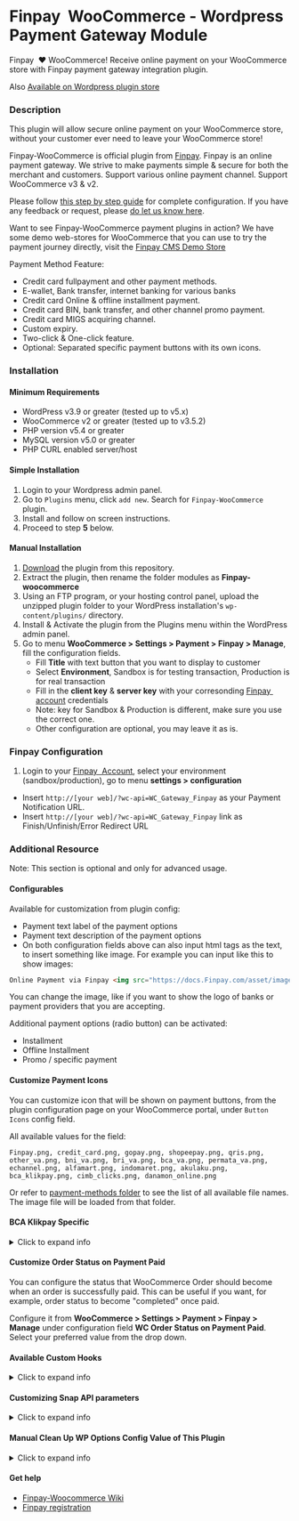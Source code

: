 Finpay&nbsp; WooCommerce - Wordpress Payment Gateway Module
=====================================

Finpay&nbsp; :heart: WooCommerce!
Receive online payment on your WooCommerce store with Finpay payment gateway integration plugin.

Also [Available on Wordpress plugin store](https://wordpress.org/plugins/Finpay-woocommerce/)

### Description

This plugin will allow secure online payment on your WooCommerce store, without your customer ever need to leave your WooCommerce store! 

Finpay-WooCommerce is official plugin from [Finpay](https://Finpay.com). Finpay is an online payment gateway. We strive to make payments simple & secure for both the merchant and customers. Support various online payment channel. Support WooCommerce v3 & v2.

Please follow [this step by step guide](https://docs.Finpay.com/en/snap/with-plugins?id=wordpress-woocommerce) for complete configuration. If you have any feedback or request, please [do let us know here](https://docs.Finpay.com/en/snap/with-plugins?id=feedback-and-request).

Want to see Finpay-WooCommerce payment plugins in action? We have some demo web-stores for WooCommerce that you can use to try the payment journey directly, visit the [Finpay CMS Demo Store](https://docs.Finpay.com/en/snap/with-plugins?id=Finpay-payment-plugin-live-demonstration)

Payment Method Feature:

* Credit card fullpayment and other payment methods.
* E-wallet, Bank transfer, internet banking for various banks
* Credit card Online & offline installment payment.
* Credit card BIN, bank transfer, and other channel promo payment.
* Credit card MIGS acquiring channel.
* Custom expiry.
* Two-click & One-click feature.
* Optional: Separated specific payment buttons with its own icons.


### Installation

#### Minimum Requirements

* WordPress v3.9 or greater (tested up to v5.x)
* WooCommerce v2 or greater (tested up to v3.5.2)
* PHP version v5.4 or greater
* MySQL version v5.0 or greater
* PHP CURL enabled server/host

#### Simple Installation
1. Login to your Wordpress admin panel.
2. Go to `Plugins` menu, click `add new`. Search for `Finpay-WooCommerce` plugin.
3. Install and follow on screen instructions.
4. Proceed to step **5** below.

#### Manual Installation

1. [Download](../../archive/master.zip) the plugin from this repository.
2. Extract the plugin, then rename the folder modules as **Finpay-woocommerce**
3. Using an FTP program, or your hosting control panel, upload the unzipped plugin folder to your WordPress installation's `wp-content/plugins/` directory.
4. Install & Activate the plugin from the Plugins menu within the WordPress admin panel.
5. Go to menu **WooCommerce > Settings > Payment > Finpay > Manage**, fill the configuration fields.
	* Fill **Title** with text button that you want to display to customer
	* Select **Environment**, Sandbox is for testing transaction, Production is for real transaction
	* Fill in the **client key** & **server key** with your corresonding [Finpay&nbsp; account](https://dashboard.Finpay.com/) credentials
	* Note: key for Sandbox & Production is different, make sure you use the correct one.
	* Other configuration are optional, you may leave it as is.

### Finpay Configuration

1. Login to your [Finpay&nbsp; Account](https://dashboard.Finpay.com), select your environment (sandbox/production), go to menu **settings > configuration**
  * Insert `http://[your web]/?wc-api=WC_Gateway_Finpay` as your Payment Notification URL.
  * Insert `http://[your web]/?wc-api=WC_Gateway_Finpay` link as Finish/Unfinish/Error Redirect URL

### Additional Resource
Note: This section is optional and only for advanced usage.

#### Configurables
Available for customization from plugin config:
- Payment text label of the payment options
- Payment text description of the payment options
- On both configuration fields above can also input html tags as the text, to insert something like image. For example you can input like this to show images:

```html
Online Payment via Finpay <img src="https://docs.Finpay.com/asset/image/main/Finpay-logo.png">
```

You can change the image, like if you want to show the logo of banks or payment providers that you are accepting.

Additional payment options (radio button) can be activated:
- Installment
- Offline Installment
- Promo / specific payment

#### Customize Payment Icons

You can customize icon that will be shown on payment buttons, from the plugin configuration page on your WooCommerce portal, under `Button Icons` config field.

All available values for the field:
```
Finpay.png, credit_card.png, gopay.png, shopeepay.png, qris.png, other_va.png, bni_va.png, bri_va.png, bca_va.png, permata_va.png, echannel.png, alfamart.png, indomaret.png, akulaku.png, bca_klikpay.png, cimb_clicks.png, danamon_online.png
```

Or refer to [payment-methods folder](/public/images/payment-methods) to see the list of all available file names. The image file will be loaded from that folder.

#### BCA Klikpay Specific

<details><summary>Click to expand info</summary>
<br>
If you are activating BCA Klikpay payment channel, follow this additional step. This step is required to pass BCA UAT on BCA Klikpay.

1. Login to Wordpress Admin Panel / Dashboard
2. Add new page by going to menu **Pages > Add new**
3. Insert this as title: `Finpay-payment-finish`. Makesure the permalink display `[your wordpress url]/Finpay-payment-finish`. Click **Publish/Save**.
4. Login to your [Finpay&nbsp; Account](https://dashboard.Finpay.com), select your environment (sandbox/production), go to menu **settings > Snap Preference > System Settings**
5. Go to menu **settings > configuration**. Then change Finish Redirect URL to `http://[your wordpress url]/Finpay-payment-finish`.

This is to ensure we have finish page when customer has completed the payment on KlikPay page, and then the payment result will be displayed accordingly on the page. If you want to customize the finish page, edit this file `/class/finish-url-page.php`.

> **Note:** BCA KlikPay requires you to **disable the `Redirect payment page` configuration**, on Finpay Plugin config page.
> Please ensure you have done this.

If required to change API endpoint/url, these are where you need to change:

- `[plugin folder]/lib/veritrans/Veritrans/Config.php`
	- Replace any Snap API domain: https://app.sandbox.Finpay.com/snap/v1 with UAT API domain
	- Replace any Finpay API domain: https://api.sandbox.Finpay.com/v2 with UAT API domain

- `[plugin folder]/class/payment-page.php`
	- Replace any Snap API domain: https://app.sandbox.Finpay.com with UAT API domain
</details>

#### Customize Order Status on Payment Paid

You can configure the status that WooCommerce Order should become when an order is successfully paid. This can be useful if you want, for example, order status to become "completed" once paid.

Configure it from **WooCommerce > Settings > Payment > Finpay > Manage** under configuration field **WC Order Status on Payment Paid**. Select your preferred value from the drop down.

#### Available Custom Hooks

<details><summary>Click to expand info</summary>
<br>

If you are a developer or know how to customize Wordpress, this section may be useful for you in case you want to customize some code/behaviour of this plugin.

This plugin have few available [WP hooks](https://developer.wordpress.org/plugins/hooks/):
- filter: `Finpay_snap_params_main_before_charge` (1 params)
	- For if you want to modify Snap API JSON param on the main gateway, before transaction is created on Finpay side. The $params is PHP Array representation of [Snap API JSON param](https://snap-docs.Finpay.com/#request-body-json-parameter)
- action: `Finpay_after_notification_payment_complete` (2 params)
	- For if you want to perform action/update WC Order object when the payment is declared as complete upon Finpay notification received.
- action: `Finpay_on_notification_received` (2 params)
	- For if you want to perform action/update WC Order object upon Finpay notification received.
- filter: `Finpay_gateway_icon_before_render` (1 params)
	- For if you want to modify payment icons HTML image tag.
- action: `Finpay-handle-valid-notification` (1 params)
	- For if you want to perform something upon valid Finpay notification received. Note: this is legacy hook, better use the hook above.

Example implementation:
```php
// Custom filter hook to modify Snap params
add_filter( 'Finpay_snap_params_main_before_charge', 'my_Finpay_snap_param_hook' );
function my_Finpay_snap_param_hook( $params ) {
	// example: modify Snap params to add additional item with 0 price
	$params['item_details'][] = array(
		"name" => "My Custom Additional Item",
		"id" => "my-item-01",
		"price" => 0,
		"quantity" => 3,
	);
	// another use case e.g. you can modify $params['transaction_details']['gross_amount'] value to convert to another currency with your own defined rate.
	
	// don't forget to return the $params
    return $params;
}

// Custom action hook to modify WC Order object after payment marked as complete
add_action( 'Finpay_after_notification_payment_complete', 'my_Finpay_complete_hook',$priority = 10, $accepted_args = 2 );
function my_Finpay_complete_hook( $order, $Finpay_notification ) {
	// example: update order status to directly `completed`, instead of default `processing`.
	$order->update_status('completed',__('Completed payment via my custom hook: Finpay-'.$Finpay_notification->payment_type,'Finpay-woocommerce'));
}

// Custom action hook to modify WC Order object when Finpay notification is received
add_action( 'Finpay_on_notification_received', 'my_Finpay_on_notif_hook',$priority = 10, $accepted_args = 2 );
function my_Finpay_on_notif_hook( $order, $Finpay_notification ) {
	// do as you wish here
}

// Custom filter hook to modify payment icon html image tag
add_filter( 'Finpay_gateway_icon_before_render', 'my_Finpay_gateway_icon_hook' );
function my_Finpay_gateway_icon_hook($image_tag){
	// example: modify payment icon's inline CSS to position it to the left
	return str_replace('style="','style=" float: left; margin-right: 0.5em;',$image_tag);
}
```

For reference on where/which file to apply that code example, [refer here](https://blog.nexcess.net/the-right-way-to-add-custom-functions-to-your-wordpress-site/).

Note: for `Finpay_after_notification_payment_complete` & `Finpay_on_notification_received` hooks, if you are using [custom "WC Order Status on Payment Paid"](https://docs.Finpay.com/en/snap/with-plugins?id=advanced-customize-woocommerce-order-status-upon-payment-paid) config, the final WC Order status value can get overridden by that config. As that config is executed last.

</details>

#### Customizing Snap API parameters

<details><summary>Click to expand info</summary>
<br>

In case you need to do [customization on Snap API parameters](https://docs.Finpay.com/en/snap/advanced-feature) that is not provided by default from this plugin.

##### For All Payments in This Plugin

If you want the API params to be applied to all payment options within this plugin, you can edit: 
- **File** `./abstract/abstract.Finpay-gateway.php`
	- Within **function** [`getPaymentRequestData`](https://github.com/veritrans/SNAP-Woocommerce/blob/607e2b9d46dc287153921fb1630a60f9ecde9b1e/abstract/abstract.Finpay-gateway.php#L154)
	- Before **line** [`return $params;`](https://github.com/veritrans/SNAP-Woocommerce/blob/607e2b9d46dc287153921fb1630a60f9ecde9b1e/abstract/abstract.Finpay-gateway.php#L300)
- There you can modify the `$params` variable, it is an PHP Array representation of [Snap's API JSON param](https://docs.Finpay.com/en/snap/advanced-feature).

For example, you can add "custom finish url":
```php
$params['callbacks'] = array();
$params['callbacks']['finish'] = "https://mywebsite.com/my-custom-finish-url/";

return $params;
```
##### For Specific Payment Option in This Plugin

If you want it to be applied to just some specific Payment Option (e.g: the default/fullpayment only, or installment only, etc.)
- Select the file from folder `./class/`, 
	- Choose the file based on your desired Payment Option, for example file `./class/class.Finpay-gateway-installment.php`
	- Within function `process_payment`
	- Before line `$woocommerce->cart->empty_cart();`
- There you can modify the `$params` variable, it is an PHP Array representation of [Snap's API JSON param](https://docs.Finpay.com/en/snap/advanced-feature).
</details>


#### Manual Clean Up WP Options Config Value of This Plugin

<details><summary>Click to expand info</summary>
<br>

In general use-case, you don't need to do what explained in this section. This section is relevent only in case **you want to know/clean-up/remove** `wp_options` config values created by this plugin. Those config values are located under your WP's database SQL table `wp_options` with record's name prefix `woocommerce_Finpay_`. 
	
You can also find it by executing this SQL on your WP's database to find those values:
```sql
SELECT * FROM `wp_options` WHERE `option_name` LIKE '%woocommerce_Finpay%'
```
Then if you want, you can remove the values from the SQL database (alternatively, you can also modify the SQL `SELECT` command with `DELETE`). 
	
Background: 
	
This plugin was mainly developed by following the official guideline from WooCommerce(WC), where WooCommerce provided their internal API function to create/edit WP options, we don’t use WP options API function directly. It seems the default WC Payment Gateway behavior (when uninstalled) does not include the uninstall clean up procedure to remove wp_options config values. Though that may be by design from WC, they may have decided that Gateway Settings/options should preserved during uninstall, so that upon re-install the Settings is auto-restored. For further explanation you can also [check this link](https://wordpress.org/support/topic/no-clean-uninstall-2/#post-15287583).

</details>

#### Get help

* [Finpay-Woocommerce Wiki](https://github.com/veritrans/SNAP-Woocommerce/wiki)
* [Finpay registration](https://dashboard.Finpay.com/register)
